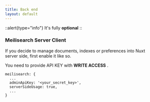 ```yaml
---
title: Back end
layout: default
---
```


::alert{type="info"}
It's fully **optional** 
::


###  Meilisearch Server Client

If you decide to manage documents, indexes or preferences into Nuxt server side, first enable it like so.

You need to provide API KEY with **WRITE ACCESS** .

```ts{}[nuxt.config.ts]
meilisearch: {
  ...
  adminApiKey: '<your_secret_key>',
  serverSideUsage: true,
  ...
}
```
